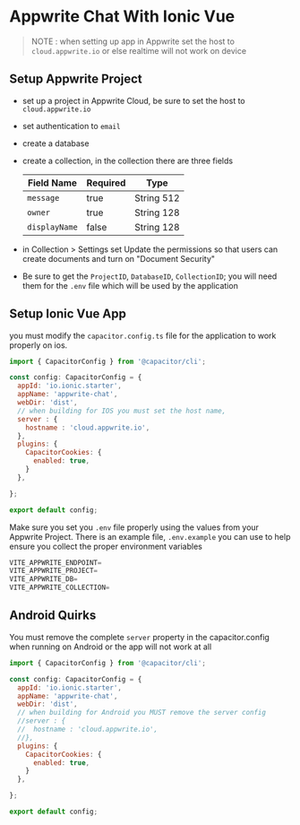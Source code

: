 Appwrite Chat With Ionic Vue
==


>NOTE : when setting up app in Appwrite set the host to `cloud.appwrite.io` or else realtime will not work on device

## Setup Appwrite Project
- set up a project in Appwrite Cloud, be sure to set the host to `cloud.appwrite.io`
- set authentication to `email`
- create a database
- create a collection, in the collection there are three fields

    | Field Name | Required | Type |
    |--------|----------|------| 
    | `message`     | true| String 512 |
    | `owner`       | true | String 128 |
    | `displayName` | false | String 128 |

- in  Collection > Settings set Update the permissions so that users can create documents and turn on "Document Security"
- Be sure to get the `ProjectID`, `DatabaseID`, `CollectionID`; you will need them for the `.env` file which will be used by the application

## Setup Ionic Vue App

you must modify the `capacitor.config.ts` file for the application to work properly on ios. 
```javascript
import { CapacitorConfig } from '@capacitor/cli';

const config: CapacitorConfig = {
  appId: 'io.ionic.starter',
  appName: 'appwrite-chat',
  webDir: 'dist',
  // when building for IOS you must set the host name,
  server : {
    hostname : 'cloud.appwrite.io',
  },
  plugins: {
    CapacitorCookies: {
      enabled: true,
    }
  },

};

export default config;

```

Make sure you set you `.env` file properly using the values from your Appwrite Project. There is an example file, `.env.example` you can use to help ensure you collect the proper environment variables

```javascript
VITE_APPWRITE_ENDPOINT=
VITE_APPWRITE_PROJECT=
VITE_APPWRITE_DB=
VITE_APPWRITE_COLLECTION=
```

## Android Quirks
You must remove the complete `server` property in the capacitor.config when running on Android or the app will not work at all

```javascript
import { CapacitorConfig } from '@capacitor/cli';

const config: CapacitorConfig = {
  appId: 'io.ionic.starter',
  appName: 'appwrite-chat',
  webDir: 'dist',
  // when building for Android you MUST remove the server config
  //server : {
  //  hostname : 'cloud.appwrite.io',
  //},
  plugins: {
    CapacitorCookies: {
      enabled: true,
    }
  },

};

export default config;
